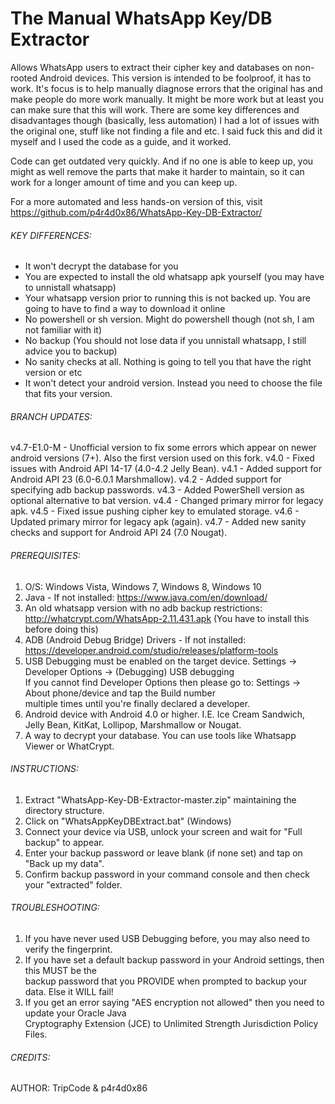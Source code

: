 # The Manual WhatsApp Key/DB Extractor
Allows WhatsApp users to extract their cipher key and databases on non-rooted Android devices.
This version is intended to be foolproof, it has to work. It's focus is to help manually diagnose errors that the original has and make people do more work manually. It might be more work but at least you can make sure that this will work. There are some key differences and disadvantages though (basically, less automation)
I had a lot of issues with the original one, stuff like not finding a file and etc. I said fuck this and did it myself and I used the code as a guide, and it worked.

Code can get outdated very quickly. And if no one is able to keep up, you might as well remove the parts that make it harder to maintain, so it can work for a longer amount of time and you can keep up.

For a more automated and less hands-on version of this, visit https://github.com/p4r4d0x86/WhatsApp-Key-DB-Extractor/

###### KEY DIFFERENCES:

- It won't decrypt the database for you
- You are expected to install the old whatsapp apk yourself (you may have to unnistall whatsapp)
- Your whatsapp version prior to running this is not backed up. You are going to have to find a way to download it online
- No powershell or sh version. Might do powershell though (not sh, I am not familiar with it)
- No backup (You should not lose data if you unnistall whatsapp, I still advice you to backup)
- No sanity checks at all. Nothing is going to tell you that have the right version or etc
- It won't detect your android version. Instead you need to choose the file that fits your version.

###### BRANCH UPDATES:
v4.7-E1.0-M - Unofficial version to fix some errors which appear on newer android versions (7+). Also the first version used on this fork.
v4.0 - Fixed issues with Android API 14-17 (4.0-4.2 Jelly Bean).
v4.1 - Added support for Android API 23 (6.0-6.0.1 Marshmallow).
v4.2 - Added support for specifying adb backup passwords.
v4.3 - Added PowerShell version as optional alternative to bat version.
v4.4 - Changed primary mirror for legacy apk.
v4.5 - Fixed issue pushing cipher key to emulated storage.
v4.6 - Updated primary mirror for legacy apk (again).
v4.7 - Added new sanity checks and support for Android API 24 (7.0 Nougat).

###### PREREQUISITES:
 1. O/S: Windows Vista, Windows 7, Windows 8, Windows 10 
 2. Java - If not installed: https://www.java.com/en/download/  
 3. An old whatsapp version with no adb backup restrictions: http://whatcrypt.com/WhatsApp-2.11.431.apk (You have to install this before doing this)
 3. ADB (Android Debug Bridge) Drivers - If not installed: https://developer.android.com/studio/releases/platform-tools
 4. USB Debugging must be enabled on the target device. Settings -> Developer Options -> (Debugging) USB debugging  
     If you cannot find Developer Options then please go to: Settings -> About phone/device and tap the Build number  
     multiple times until you're finally declared a developer.  
 5. Android device with Android 4.0 or higher. I.E. Ice Cream Sandwich, Jelly Bean, KitKat, Lollipop, Marshmallow or Nougat. 
 6. A way to decrypt your database. You can use tools like Whatsapp Viewer or WhatCrypt.


###### INSTRUCTIONS:
 1. Extract "WhatsApp-Key-DB-Extractor-master.zip" maintaining the directory structure.  
 2. Click on "WhatsAppKeyDBExtract.bat" (Windows)  
 3. Connect your device via USB, unlock your screen and wait for "Full backup" to appear.  
 4. Enter your backup password or leave blank (if none set) and tap on "Back up my data".  
 5. Confirm backup password in your command console and then check your "extracted" folder.  
 

###### TROUBLESHOOTING:
 1. If you have never used USB Debugging before, you may also need to verify the fingerprint.  
 2. If you have set a default backup password in your Android settings, then this MUST be the  
     backup password that you PROVIDE when prompted to backup your data. Else it WILL fail! 
 3. If you get an error saying "AES encryption not allowed" then you need to update your Oracle Java  
    Cryptography Extension (JCE) to Unlimited Strength Jurisdiction Policy Files.  


###### CREDITS:
 AUTHOR: TripCode & p4r4d0x86
